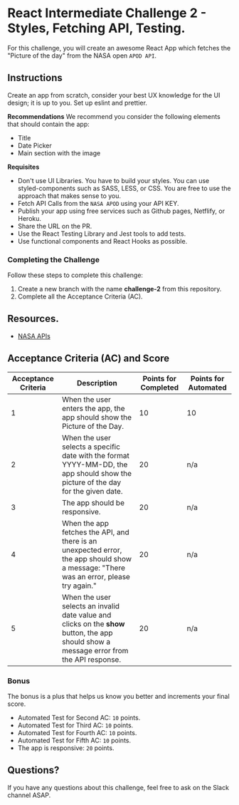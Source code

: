 # React Intermediate Challenge 2 - Styles, Fetching API, Testing.

For this challenge, you will create an awesome React App which fetches the "Picture of the day" from the NASA open `APOD API`.

## Instructions

Create an app from scratch, consider your best UX knowledge for the UI design; it is up to you. Set up eslint and prettier.

**Recommendations**
We recommend you consider the following elements that should contain the app:

- Title
- Date Picker
- Main section with the image

**Requisites**
- Don't use UI Libraries. You have to build your styles. You can use styled-components such as SASS, LESS, or CSS. You are free to use the approach that makes sense to you.
- Fetch API Calls from the `NASA APOD` using your API KEY.
- Publish your app using free services such as Github pages, Netflify, or Heroku. 
- Share the URL on the PR.
- Use the React Testing Library and Jest tools to add tests.
- Use functional components and React Hooks as possible.

### Completing the Challenge
Follow these steps to complete this challenge:
1. Create a new branch with the name **challenge-2** from this repository.
1. Complete all the Acceptance Criteria (AC).



## Resources.

- [NASA APIs](https://api.nasa.gov/)

## Acceptance Criteria (AC) and Score

| Acceptance Criteria | Description                                                                                                                               | Points for Completed | Points for Automated |
|---------------------|-------------------------------------------------------------------------------------------------------------------------------------------|----------------------|----------------------|
| 1               | When the user enters the app, the app should show the Picture of the Day.                                                                 | 10                   | 10                   |
| 2              | When the user selects a specific date with the format YYYY-MM-DD, the app should show the picture of the day for the given date.          | 20                   | n/a                  |
| 3               | The app should be responsive.                                                                                                             | 20                   | n/a                  |
| 4              | When the app fetches the API, and there is an unexpected error, the app should show a message: "There was an error, please try again."    | 20                   | n/a                  |
| 5               | When the user selects an invalid date value and clicks on the **show** button, the app should show a message error from the API response. | 20                   | n/a                  |

### Bonus

The bonus is a plus that helps us know you better and increments your final score.

- Automated Test for Second AC: `10` points.
- Automated Test for Third AC: `10` points.
- Automated Test for Fourth AC: `10` points.
- Automated Test for Fifth AC: `10` points.
- The app is responsive: `20` points.

## Questions?

If you have any questions about this challenge, feel free to ask on the Slack channel ASAP.
